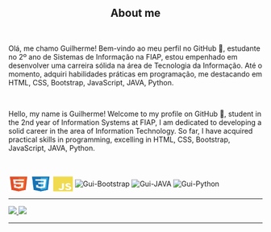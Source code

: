 <h2 align="center"> About me </h2>

<br> 

Olá, me chamo Guilherme! Bem-vindo ao meu perfil no GitHub 👋, estudante no 2º ano de Sistemas de Informação na FIAP, estou empenhado em desenvolver uma carreira sólida na área de Tecnologia da Informação. Até o momento, adquiri habilidades práticas em programação, me destacando em HTML, CSS, Bootstrap, JavaScript, JAVA, Python.

<br>

Hello, my name is Guilherme! Welcome to my profile on GitHub 👋, student in the 2nd year of Information Systems at FIAP, I am dedicated to developing a solid career in the area of Information Technology. So far, I have acquired practical skills in programming, excelling in HTML, CSS, Bootstrap, JavaScript, JAVA, Python.

<br> 

<div style="display: inline_block"><br>
  <img align="center" alt="Gui-HTML" height="30" width="40" src="https://raw.githubusercontent.com/devicons/devicon/master/icons/html5/html5-original.svg">
  <img align="center" alt="Gui-CSS" height="30" width="40" src="https://raw.githubusercontent.com/devicons/devicon/master/icons/css3/css3-original.svg">
  <img align="center" alt="Gui-Js" height="30" width="40" src="https://raw.githubusercontent.com/devicons/devicon/master/icons/javascript/javascript-plain.svg">
  <img align="center" alt="Gui-Bootstrap" height="30" width="40" src="https://cdn.jsdelivr.net/gh/devicons/devicon/icons/bootstrap/bootstrap-original.svg">
  <img align="center" alt="Gui-JAVA" height="30" width="40" src="https://cdn.jsdelivr.net/gh/devicons/devicon/icons/java/java-original-wordmark.svg"> 
  <img align="center" alt="Gui-Python" height="30" width="40" src="https://cdn.jsdelivr.net/gh/devicons/devicon/icons/python/python-original.svg">
</div>
    
<hr>

<div style="display: flex; align-items: center;">
  <a href="https://github.com/guiKD"/>
  <img src="https://github-readme-stats.vercel.app/api/top-langs/?username=guiKD&layout=compact&langs_count=7&theme=radical" width="400"/> 
  <img src="https://64.media.tumblr.com/1280f48a69445deb6f6390a9b9fc9718/21ea0ff92fc1df0c-a6/s540x810/73ef671f7443a39c02e857ee202fc8bad893db53.gif" width="410"/>
</div>

<hr>
